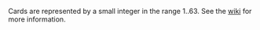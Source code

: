 Cards are represented by a small integer in the range 1..63.
See the [wiki](https://github.com/lcrocker/ojpoker/wiki/Card)
for more information.
